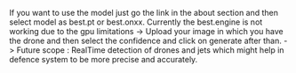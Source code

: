 If you want to use the model just go the link in the about section and then select model as best.pt or best.onxx. Currently the best.engine is not working due to the gpu limitations
-> Upload your image in which you have the drone and then select the confidence and click on generate after than.
-> Future scope : RealTime detection of drones and jets which might help in defence system to be more precise and accurately. 
